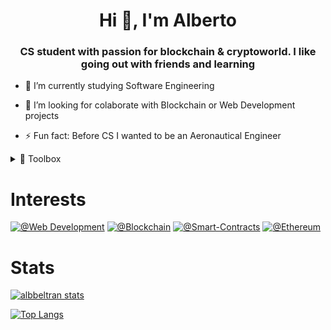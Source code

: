 <h1 align="center">Hi 👋, I'm Alberto</h1>
<h3 align="center">CS student with passion for blockchain & cryptoworld. I like going out with friends and learning</h3>

- 🔭 I’m currently studying Software Engineering

- 🤔 I’m looking for colaborate with Blockchain or Web Development projects

- ⚡ Fun fact: Before CS I wanted to be an Aeronautical Engineer

<details>
  <summary>🧰 Toolbox</summary>
 <h3 align="left"> </h3>

<img src="https://github.com/devicons/devicon/blob/master/icons/html5/html5-original.svg" alt="html" width="50" height="50" /> <img src="https://github.com/devicons/devicon/blob/master/icons/css3/css3-original.svg" alt="css" width="50" height="50" /> <img src="https://github.com/devicons/devicon/blob/master/icons/sass/sass-original.svg" alt="sass" width="50" height="50" /> <img src="https://github.com/devicons/devicon/blob/master/icons/javascript/javascript-original.svg" alt="javascript" width="50" height="50" /> <img src="https://github.com/devicons/devicon/blob/master/icons/nodejs/nodejs-original-wordmark.svg" alt="nodejs" width="50" height="50" /> <img src="https://github.com/devicons/devicon/blob/master/icons/mongodb/mongodb-original-wordmark.svg" alt="mongodb" width="50" height="50" /> <img src="https://github.com/devicons/devicon/blob/master/icons/solidity/solidity-original.svg" alt="solidity logo" width="50" height="50" /> <img src="https://github.com/devicons/devicon/blob/master/icons/c/c-original.svg" alt="C" width="50" height="50" /> <img src="https://github.com/devicons/devicon/blob/master/icons/python/python-original-wordmark.svg" alt="python" width="50" height="50" /> <img src="https://github.com/devicons/devicon/blob/master/icons/git/git-original-wordmark.svg" alt="git" width="50" height="50" /> <img src="https://github.com/devicons/devicon/blob/master/icons/github/github-original-wordmark.svg" alt="github" width="50" height="50" /> <img src="https://github.com/devicons/devicon/blob/master/icons/wordpress/wordpress-original.svg" alt="wordpress" width="50" height="50" /> <img src="https://github.com/devicons/devicon/blob/master/icons/heroku/heroku-original.svg" alt="heroku" width="50" height="50" /> <img src="https://github.com/devicons/devicon/blob/master/icons/slack/slack-original.svg" alt="slack logo" width="50" height="50" />  




</details>

# Interests

[![@Web Development](https://img.shields.io/badge/%40Web%20Development-%20-green)](https://www.geeksforgeeks.org/web-development/) [![@Blockchain](https://img.shields.io/badge/@Blockchain--blue?&logoColor=white)](https://www.blockchain.com/) [![@Smart-Contracts](https://img.shields.io/badge/@Smart_Contracts--blue?&logoColor=white)](https://ethereum.org/en/developers/docs/smart-contracts/) [![@Ethereum](https://img.shields.io/badge/@Ethereum--blue?&logoColor=white)](https://ethereum.org/en)

# Stats
[![albbeltran stats](https://github-readme-stats.vercel.app/api?username=albbeltran&show_icons=true&theme=tokyonight)](https://github.com/albbeltran/github-readme-stats)

[![Top Langs](https://github-readme-stats.vercel.app/api/top-langs/?username=albbeltran&layout=compact&theme=tokyonight&show_icons=true)](https://github.com/albbeltran/github-readme-stats)
